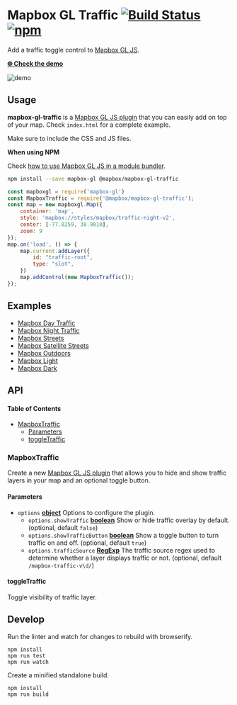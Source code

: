 # Mapbox GL Traffic [![Build Status](https://travis-ci.org/mapbox/mapbox-gl-traffic.svg?branch=master)](https://travis-ci.org/mapbox/mapbox-gl-traffic) [![npm](https://img.shields.io/npm/v/@mapbox/mapbox-gl-traffic.svg)](https://www.npmjs.com/package/@mapbox/mapbox-gl-traffic)

Add a traffic toggle control to [Mapbox GL JS](https://github.com/mapbox/mapbox-gl-js).

[**:globe_with_meridians: Check the demo**](https://mapbox.github.io/mapbox-gl-traffic/)

![demo](https://raw.githubusercontent.com/lukasmartinelli/mapbox-gl-traffic/master/demo.gif)

## Usage

**mapbox-gl-traffic** is a [Mapbox GL JS plugin](https://www.mapbox.com/blog/build-mapbox-gl-js-plugins/) that you can easily add on top of your map. Check `index.html` for a complete example.

Make sure to include the CSS and JS files.

**When using NPM**

Check [how to use Mapbox GL JS in a module bundler](https://www.mapbox.com/mapbox-gl-js/api/).

```bash
npm install --save mapbox-gl @mapbox/mapbox-gl-traffic
```

```javascript
const mapboxgl = require('mapbox-gl')
const MapboxTraffic = require('@mapbox/mapbox-gl-traffic');
const map = new mapboxgl.Map({
    container: 'map',
    style: 'mapbox://styles/mapbox/traffic-night-v2',
    center: [-77.0259, 38.9010],
    zoom: 9
});
map.on('load', () => {
    map.current.addLayer({
        id: "traffic-root",
        type: "slot",
    })
    map.addControl(new MapboxTraffic());
});
```

## Examples

-   [Mapbox Day Traffic](https://mapbox.github.io/mapbox-gl-traffic/examples/traffic-day.html)
-   [Mapbox Night Traffic](https://mapbox.github.io/mapbox-gl-traffic/examples/traffic-night.html)
-   [Mapbox Streets](https://mapbox.github.io/mapbox-gl-traffic/examples/mapbox-streets.html)
-   [Mapbox Satellite Streets](https://mapbox.github.io/mapbox-gl-traffic/examples/mapbox-satellite-streets.html)
-   [Mapbox Outdoors](https://mapbox.github.io/mapbox-gl-traffic/examples/mapbox-outdoors.html)
-   [Mapbox Light](https://mapbox.github.io/mapbox-gl-traffic/examples/mapbox-light.html)
-   [Mapbox Dark](https://mapbox.github.io/mapbox-gl-traffic/examples/mapbox-dark.html)

## API

<!-- Generated by documentation.js. Update this documentation by updating the source code. -->

#### Table of Contents

-   [MapboxTraffic](#mapboxtraffic)
    -   [Parameters](#parameters)
    -   [toggleTraffic](#toggletraffic)

### MapboxTraffic

Create a new [Mapbox GL JS plugin](https://www.mapbox.com/blog/build-mapbox-gl-js-plugins/) that allows you to hide and show
traffic layers in your map and an optional toggle button.

#### Parameters

-   `options` **[object](https://developer.mozilla.org/docs/Web/JavaScript/Reference/Global_Objects/Object)** Options to configure the plugin.
    -   `options.showTraffic` **[boolean](https://developer.mozilla.org/docs/Web/JavaScript/Reference/Global_Objects/Boolean)** Show or hide traffic overlay by default. (optional, default `false`)
    -   `options.showTrafficButton` **[boolean](https://developer.mozilla.org/docs/Web/JavaScript/Reference/Global_Objects/Boolean)** Show a toggle button to turn traffic on and off. (optional, default `true`)
    -   `options.trafficSource` **[RegExp](https://developer.mozilla.org/docs/Web/JavaScript/Reference/Global_Objects/RegExp)** The traffic source regex used to determine whether a layer displays traffic or not. (optional, default `/mapbox-traffic-v\d/`)

#### toggleTraffic

Toggle visibility of traffic layer.

## Develop

Run the linter and watch for changes to rebuild with browserify.

    npm install
    npm run test
    npm run watch

Create a minified standalone build.

    npm install
    npm run build
